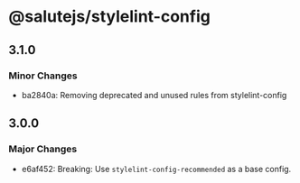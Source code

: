 # @salutejs/stylelint-config

## 3.1.0

### Minor Changes

- ba2840a: Removing deprecated and unused rules from stylelint-config

## 3.0.0

### Major Changes

- e6af452: Breaking: Use `stylelint-config-recommended` as a base config.
